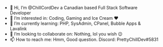 - 👋 Hi, I’m @ChillCordDev a Canadian based Full Stack Software Developer
- 👀 I’m interested in: Coding, Gaming and Ice Cream ❤️
- 🌱 I’m currently learning: PHP, SysAdmin, CPanel, Bubble Apps & Lavalink
- 💞️ I’m looking to collaborate on: Nothing, lol you wish 😉
- 📫 How to reach me: Hmm, Good question. Discord: PrettyChillDev#5831
